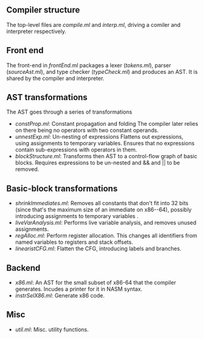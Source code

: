 Compiler structure
------------------

The top-level files are _compile.ml_ and _interp.ml_, driving a comiler and
interpreter respectively.

Front end
---------

The front-end in _frontEnd.ml_ packages a lexer (_tokens.ml_), parser
(_sourceAst.ml_), and type checker (_typeCheck.ml_) and produces an AST. It is
shared by the compiler and interpreter.

AST transformations
-------------------

The AST goes through a series of transformations

- _constProp.ml_: Constant propagation and folding
  The compiler later relies on there being no operators with two constant
  operands.
- _unnestExp.ml_: Un-nesting of expressions
  Flattens out expressions, using assignments to temporary variables. Ensures
  that no expressions contain sub-expressions with operators in them.
- _blockStructure.ml_: Transforms then AST to a control-flow graph of basic
  blocks. Requires expressions to be un-nested and && and || to be removed.

Basic-block transformations
---------------------------

- _shrinkImmediates.ml_: Removes all constants that don't fit into 32 bits
  (since that's the maximum size of an immediate on x86--64), possibly
  introducing assignments to temporary variables .
- _liveVarAnalysis.ml_: Performs live variable analysis, and removes unused
  assignments.
- _regAlloc.ml_: Perform register allocation. This changes all identifiers from
  named variables to registers and stack offsets.
- _linearistCFG.ml_: Flatten the CFG, introducing labels and branches.

Backend
-------
- _x86.ml_: An AST for the small subset of x86-64 that the compiler generates.
  Incudes a printer for it in NASM syntax.
- _instrSelX86.ml_: Generate x86 code.

Misc
----
- _util.ml_: Misc. utility functions.
